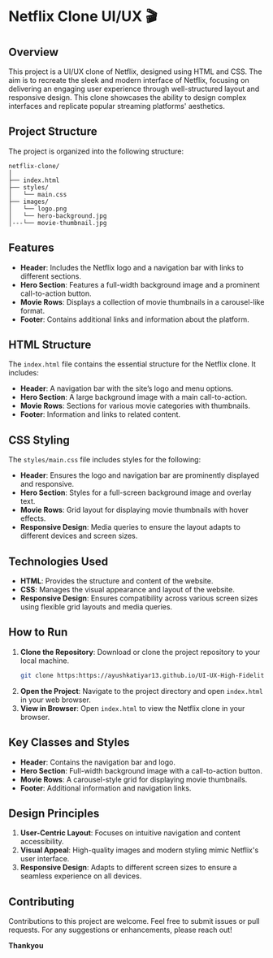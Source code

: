 # Netflix Clone UI/UX 🎬

## Overview

This project is a UI/UX clone of Netflix, designed using HTML and CSS. The aim is to recreate the sleek and modern interface of Netflix, focusing on delivering an engaging user experience through well-structured layout and responsive design. This clone showcases the ability to design complex interfaces and replicate popular streaming platforms' aesthetics.

## Project Structure

The project is organized into the following structure:

```
netflix-clone/
│
├── index.html
├── styles/
│   └── main.css
├── images/
│   └── logo.png
│   └── hero-background.jpg
│---└── movie-thumbnail.jpg

```

## Features

- **Header**: Includes the Netflix logo and a navigation bar with links to different sections.
- **Hero Section**: Features a full-width background image and a prominent call-to-action button.
- **Movie Rows**: Displays a collection of movie thumbnails in a carousel-like format.
- **Footer**: Contains additional links and information about the platform.

## HTML Structure

The `index.html` file contains the essential structure for the Netflix clone. It includes:

- **Header**: A navigation bar with the site’s logo and menu options.
- **Hero Section**: A large background image with a main call-to-action.
- **Movie Rows**: Sections for various movie categories with thumbnails.
- **Footer**: Information and links to related content.

## CSS Styling

The `styles/main.css` file includes styles for the following:

- **Header**: Ensures the logo and navigation bar are prominently displayed and responsive.
- **Hero Section**: Styles for a full-screen background image and overlay text.
- **Movie Rows**: Grid layout for displaying movie thumbnails with hover effects.
- **Responsive Design**: Media queries to ensure the layout adapts to different devices and screen sizes.

## Technologies Used

- **HTML**: Provides the structure and content of the website.
- **CSS**: Manages the visual appearance and layout of the website.
- **Responsive Design**: Ensures compatibility across various screen sizes using flexible grid layouts and media queries.

## How to Run

1. **Clone the Repository**: Download or clone the project repository to your local machine.
   ```bash
   git clone https:https://ayushkatiyar13.github.io/UI-UX-High-Fidelity-Netflix-Clone/.git
   ```
2. **Open the Project**: Navigate to the project directory and open `index.html` in your web browser.
3. **View in Browser**: Open `index.html` to view the Netflix clone in your browser.

## Key Classes and Styles

- **Header**: Contains the navigation bar and logo.
- **Hero Section**: Full-width background image with a call-to-action button.
- **Movie Rows**: A carousel-style grid for displaying movie thumbnails.
- **Footer**: Additional information and navigation links.

## Design Principles

1. **User-Centric Layout**: Focuses on intuitive navigation and content accessibility.
2. **Visual Appeal**: High-quality images and modern styling mimic Netflix's user interface.
3. **Responsive Design**: Adapts to different screen sizes to ensure a seamless experience on all devices.

## Contributing

Contributions to this project are welcome. Feel free to submit issues or pull requests. For any suggestions or enhancements, please reach out!

**Thankyou**
